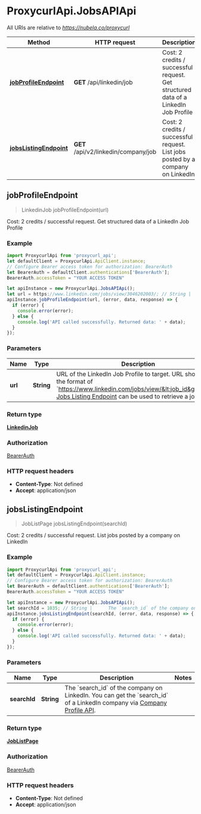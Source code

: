 # ProxycurlApi.JobsAPIApi

All URIs are relative to *https://nubela.co/proxycurl*

Method | HTTP request | Description
------------- | ------------- | -------------
[**jobProfileEndpoint**](JobsAPIApi.md#jobProfileEndpoint) | **GET** /api/linkedin/job | Cost: 2 credits / successful request. Get structured data of a LinkedIn Job Profile
[**jobsListingEndpoint**](JobsAPIApi.md#jobsListingEndpoint) | **GET** /api/v2/linkedin/company/job | Cost: 2 credits / successful request. List jobs posted by a company on LinkedIn



## jobProfileEndpoint

> LinkedinJob jobProfileEndpoint(url)

Cost: 2 credits / successful request. Get structured data of a LinkedIn Job Profile

### Example

```javascript
import ProxycurlApi from 'proxycurl_api';
let defaultClient = ProxycurlApi.ApiClient.instance;
// Configure Bearer access token for authorization: BearerAuth
let BearerAuth = defaultClient.authentications['BearerAuth'];
BearerAuth.accessToken = "YOUR ACCESS TOKEN"

let apiInstance = new ProxycurlApi.JobsAPIApi();
let url = https://www.linkedin.com/jobs/view/3046202003/; // String |      URL of the LinkedIn Job Profile to target.      URL should be in the format of     `https://www.linkedin.com/jobs/view/<job_id>`.     [Jobs Listing Endpoint](#jobs-api-jobs-listing-endpoint)     can be used to retrieve a job URL.     
apiInstance.jobProfileEndpoint(url, (error, data, response) => {
  if (error) {
    console.error(error);
  } else {
    console.log('API called successfully. Returned data: ' + data);
  }
});
```

### Parameters


Name | Type | Description  | Notes
------------- | ------------- | ------------- | -------------
 **url** | **String**|      URL of the LinkedIn Job Profile to target.      URL should be in the format of     &#x60;https://www.linkedin.com/jobs/view/&lt;job_id&gt;&#x60;.     [Jobs Listing Endpoint](#jobs-api-jobs-listing-endpoint)     can be used to retrieve a job URL.      | 

### Return type

[**LinkedinJob**](LinkedinJob.md)

### Authorization

[BearerAuth](../README.md#BearerAuth)

### HTTP request headers

- **Content-Type**: Not defined
- **Accept**: application/json


## jobsListingEndpoint

> JobListPage jobsListingEndpoint(searchId)

Cost: 2 credits / successful request. List jobs posted by a company on LinkedIn

### Example

```javascript
import ProxycurlApi from 'proxycurl_api';
let defaultClient = ProxycurlApi.ApiClient.instance;
// Configure Bearer access token for authorization: BearerAuth
let BearerAuth = defaultClient.authentications['BearerAuth'];
BearerAuth.accessToken = "YOUR ACCESS TOKEN"

let apiInstance = new ProxycurlApi.JobsAPIApi();
let searchId = 1035; // String |      The `search_id` of the company on LinkedIn.     You can get the `search_id` of a LinkedIn company via     [Company Profile API](#company-api-company-profile-endpoint).     
apiInstance.jobsListingEndpoint(searchId, (error, data, response) => {
  if (error) {
    console.error(error);
  } else {
    console.log('API called successfully. Returned data: ' + data);
  }
});
```

### Parameters


Name | Type | Description  | Notes
------------- | ------------- | ------------- | -------------
 **searchId** | **String**|      The &#x60;search_id&#x60; of the company on LinkedIn.     You can get the &#x60;search_id&#x60; of a LinkedIn company via     [Company Profile API](#company-api-company-profile-endpoint).      | 

### Return type

[**JobListPage**](JobListPage.md)

### Authorization

[BearerAuth](../README.md#BearerAuth)

### HTTP request headers

- **Content-Type**: Not defined
- **Accept**: application/json

